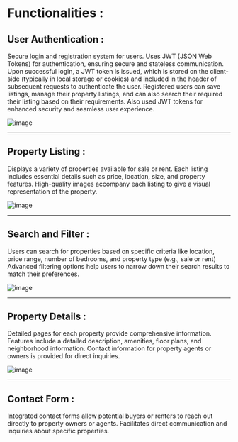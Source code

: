 # Functionalities : 

## User Authentication :
Secure login and registration system for users.
Uses JWT (JSON Web Tokens) for authentication, ensuring secure and stateless communication.
Upon successful login, a JWT token is issued, which is stored on the client-side (typically in local storage or cookies) and included in the header of subsequent requests to authenticate the user.
Registered users can save listings, manage their property listings, and can also search their required their listing based on their requirements. 
Also used JWT tokens for enhanced security and seamless user experience.

![image](https://github.com/Chaitanya-030/Real-Estate-MERN/assets/134582344/90ff9bf0-85d3-4c43-9cd4-c35f5a044494)


****************************************************************************************************************************************************************************************************

## Property Listing : 
Displays a variety of properties available for sale or rent.
Each listing includes essential details such as price, location, size, and property features.
High-quality images accompany each listing to give a visual representation of the property.

![image](https://github.com/Chaitanya-030/Real-Estate-MERN/assets/134582344/ebea38ab-7edd-4653-ac9c-8c472a4901a3)


****************************************************************************************************************************************************************************************************

## Search and Filter : 
Users can search for properties based on specific criteria like location, price range, number of bedrooms, and property type (e.g., sale or rent)
Advanced filtering options help users to narrow down their search results to match their preferences.

![image](https://github.com/Chaitanya-030/Real-Estate-MERN/assets/134582344/67f5d8b1-8262-4b05-8efc-a9307627d66a)


****************************************************************************************************************************************************************************************************

## Property Details : 
Detailed pages for each property provide comprehensive information.
Features include a detailed description, amenities, floor plans, and neighborhood information.
Contact information for property agents or owners is provided for direct inquiries.

![image](https://github.com/Chaitanya-030/Real-Estate-MERN/assets/134582344/df4ecf18-1859-435f-8374-0bdb6a2ce311)


****************************************************************************************************************************************************************************************************

## Contact Form : 
Integrated contact forms allow potential buyers or renters to reach out directly to property owners or agents.
Facilitates direct communication and inquiries about specific properties.

